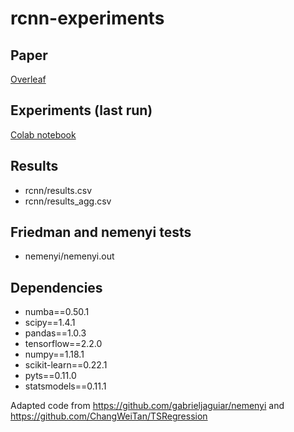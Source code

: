 # rcnn-experiments

## Paper
[Overleaf](https://www.overleaf.com/6989937774bmvncgjkysgb)

## Experiments (last run)
[Colab notebook](https://colab.research.google.com/drive/1IljUzQuDRDmjE7bmlihuc6L1-tgog6WP?usp=sharing)

## Results
- rcnn/results.csv
- rcnn/results_agg.csv

## Friedman and nemenyi tests
- nemenyi/nemenyi.out

## Dependencies
- numba==0.50.1
- scipy==1.4.1
- pandas==1.0.3
- tensorflow==2.2.0
- numpy==1.18.1
- scikit-learn==0.22.1
- pyts==0.11.0
- statsmodels==0.11.1

Adapted code from https://github.com/gabrieljaguiar/nemenyi and https://github.com/ChangWeiTan/TSRegression
